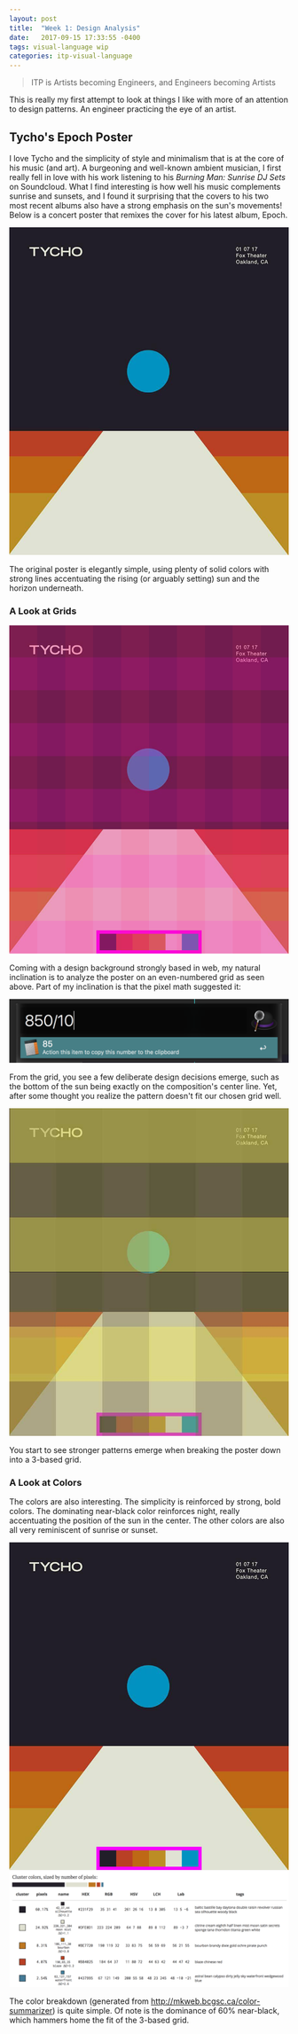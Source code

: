 ```yaml
---
layout: post
title:  "Week 1: Design Analysis"
date:   2017-09-15 17:33:55 -0400
tags: visual-language wip
categories: itp-visual-language
---
```


> ITP is Artists becoming Engineers, and Engineers becoming Artists

This is really my first attempt to look at things I like with more of an attention to design patterns. An engineer practicing the eye of an artist.

## Tycho's Epoch Poster

I love Tycho and the simplicity of style and minimalism that is at the core of his music (and art). A burgeoning and well-known ambient musician, I first really fell in love with his work listening to his _Burning Man: Sunrise DJ Sets_ on Soundcloud. What I find interesting is how well his music complements sunrise and sunsets, and I found it surprising that the covers to his two most recent albums also have a strong emphasis on the sun's movements! Below is a concert poster that remixes the cover for his latest album, Epoch.

![Tycho Original](/assets/img/visual-language/tycho01.png)

The original poster is elegantly simple, using plenty of solid colors with strong lines accentuating the rising (or arguably setting) sun and the horizon underneath.

### A Look at Grids

![Tycho Grid - 2](/assets/img/visual-language/tycho02.png)

Coming with a design background strongly based in web, my natural inclination is to analyze the poster on an even-numbered grid as seen above. Part of my inclination is that the pixel math suggested it:

![Tycho Math](/assets/img/visual-language/tycho-math1.png)

From the grid, you see a few deliberate design decisions emerge, such as the bottom of the sun being exactly on the composition's center line. Yet, after some thought you realize the pattern doesn't fit our chosen grid well.

![Tycho Grid - 3](/assets/img/visual-language/tycho02b.jpg)

You start to see stronger patterns emerge when breaking the poster down into a 3-based grid.

### A Look at Colors

The colors are also interesting. The simplicity is reinforced by strong, bold colors. The dominating near-black color reinforces night, really accentuating the position of the sun in the center. The other colors are also all very reminiscent of sunrise or sunset.

![Tycho Color Breakdown](/assets/img/visual-language/tycho03.png)
![Tycho Color Breakdown](/assets/img/visual-language/tycho04colors.png)

The color breakdown (generated from http://mkweb.bcgsc.ca/color-summarizer) is quite simple. Of note is the dominance of 60% near-black, which hammers home the fit of the 3-based grid.
